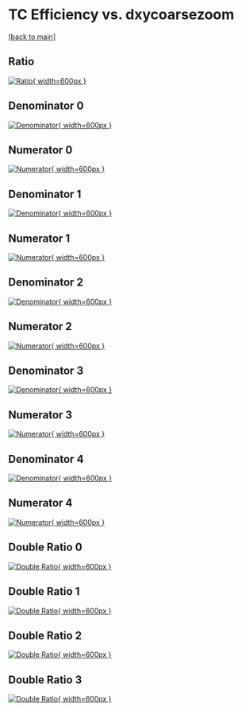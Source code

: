 # TC Efficiency vs. dxycoarsezoom

[[back to main](./)]



## Ratio

[![Ratio](../mtv/var/TC_base_321_-1_eff_dxycoarsezoom.png){ width=600px }](../mtv/var/TC_base_321_-1_eff_dxycoarsezoom.pdf)

## Denominator 0

[![Denominator](../mtv/den/TC_base_321_-1_eff_dxycoarsezoom_den0.png){ width=600px }](../mtv/den/TC_base_321_-1_eff_dxycoarsezoom_den0.pdf)

## Numerator 0

[![Numerator](../mtv/num/TC_base_321_-1_eff_dxycoarsezoom_num0.png){ width=600px }](../mtv/num/TC_base_321_-1_eff_dxycoarsezoom_num0.pdf)

## Denominator 1

[![Denominator](../mtv/den/TC_base_321_-1_eff_dxycoarsezoom_den1.png){ width=600px }](../mtv/den/TC_base_321_-1_eff_dxycoarsezoom_den1.pdf)

## Numerator 1

[![Numerator](../mtv/num/TC_base_321_-1_eff_dxycoarsezoom_num1.png){ width=600px }](../mtv/num/TC_base_321_-1_eff_dxycoarsezoom_num1.pdf)

## Denominator 2

[![Denominator](../mtv/den/TC_base_321_-1_eff_dxycoarsezoom_den2.png){ width=600px }](../mtv/den/TC_base_321_-1_eff_dxycoarsezoom_den2.pdf)

## Numerator 2

[![Numerator](../mtv/num/TC_base_321_-1_eff_dxycoarsezoom_num2.png){ width=600px }](../mtv/num/TC_base_321_-1_eff_dxycoarsezoom_num2.pdf)

## Denominator 3

[![Denominator](../mtv/den/TC_base_321_-1_eff_dxycoarsezoom_den3.png){ width=600px }](../mtv/den/TC_base_321_-1_eff_dxycoarsezoom_den3.pdf)

## Numerator 3

[![Numerator](../mtv/num/TC_base_321_-1_eff_dxycoarsezoom_num3.png){ width=600px }](../mtv/num/TC_base_321_-1_eff_dxycoarsezoom_num3.pdf)

## Denominator 4

[![Denominator](../mtv/den/TC_base_321_-1_eff_dxycoarsezoom_den4.png){ width=600px }](../mtv/den/TC_base_321_-1_eff_dxycoarsezoom_den4.pdf)

## Numerator 4

[![Numerator](../mtv/num/TC_base_321_-1_eff_dxycoarsezoom_num4.png){ width=600px }](../mtv/num/TC_base_321_-1_eff_dxycoarsezoom_num4.pdf)

## Double Ratio 0

[![Double Ratio](../mtv/ratio/TC_base_321_-1_eff_dxycoarsezoom_ratio0.png){ width=600px }](../mtv/ratio/TC_base_321_-1_eff_dxycoarsezoom_ratio0.pdf)

## Double Ratio 1

[![Double Ratio](../mtv/ratio/TC_base_321_-1_eff_dxycoarsezoom_ratio1.png){ width=600px }](../mtv/ratio/TC_base_321_-1_eff_dxycoarsezoom_ratio1.pdf)

## Double Ratio 2

[![Double Ratio](../mtv/ratio/TC_base_321_-1_eff_dxycoarsezoom_ratio2.png){ width=600px }](../mtv/ratio/TC_base_321_-1_eff_dxycoarsezoom_ratio2.pdf)

## Double Ratio 3

[![Double Ratio](../mtv/ratio/TC_base_321_-1_eff_dxycoarsezoom_ratio3.png){ width=600px }](../mtv/ratio/TC_base_321_-1_eff_dxycoarsezoom_ratio3.pdf)

